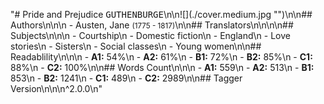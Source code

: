 "# Pride and Prejudice <kbd>GUTHENBURGE</kbd>\n\n![](./cover.medium.jpg \"\")\n\n## Authors\n\n\n - Austen, Jane <small>(1775 - 1817)</small>\n\n## Translators\n\n\n\n## Subjects\n\n\n - Courtship\n - Domestic fiction\n - England\n - Love stories\n - Sisters\n - Social classes\n - Young women\n\n## Readablility\n\n\n - **A1:** 54%\n - **A2:** 61%\n - **B1:** 72%\n - **B2:** 85%\n - **C1:** 88%\n - **C2:** 100%\n\n## Words Count\n\n\n - **A1:** 559\n - **A2:** 513\n - **B1:** 853\n - **B2:** 1241\n - **C1:** 489\n - **C2:** 2989\n\n## Tagger Version\n\n\n^2.0.0\n"